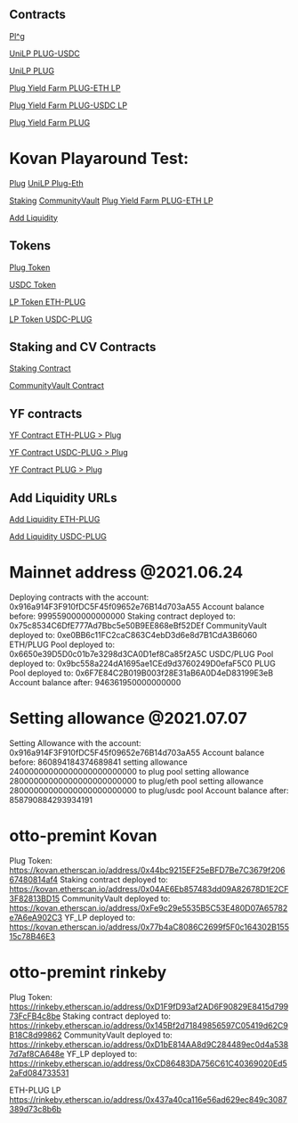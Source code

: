 
## Contracts

 [Pl^g](https://etherscan.io/address/0x47da5456bc2e1ce391b645ce80f2e97192e4976a#code)

 [UniLP PLUG-USDC](https://etherscan.io/address/0x1fead6b98371793a0897b3d1a9402e4bb9906775#code)

 [UniLP PLUG](https://etherscan.io/address/0xee597f571c65c5abfa56a8128c4b7bb7fb31ebc6#code)

 [Plug Yield Farm PLUG-ETH LP](https://etherscan.io/address/0x6650e39D5D0c01b7e3298d3CA0D1ef8Ca85f2A5C)

 [Plug Yield Farm PLUG-USDC LP](https://etherscan.io/address/0x9bc558a224dA1695ae1CEd9d3760249D0efaF5C0)

 [Plug Yield Farm PLUG](https://etherscan.io/address/0x6F7E84C2B019B003f28E31aB6A0D4eD83199E3eB)


# Kovan Playaround Test:
[Plug](https://kovan.etherscan.io/address/0x78c3E13fdDC49f89feEB54C3FC47d7df611FA9BE) 
[UniLP Plug-Eth](https://kovan.etherscan.io/address/0xfcC5A5E0a2039216f66963D2f1298e414a965942)

[Staking](https://kovan.etherscan.io/address/0x4deC9CEf88942249aeC6bDd11e5a678503E37E32)
[CommunityVault](https://kovan.etherscan.io/address/0x035AC5BC586Cc8b31eD8Bd42051cE595DeB84Eea)
[Plug Yield Farm PLUG-ETH LP](https://kovan.etherscan.io/address/0x97C07AD3f77942B7a96f74dC8596279c01B5b0B7)

[Add Liquidity](https://app.uniswap.org/#/add/v2/ETH/0x78c3E13fdDC49f89feEB54C3FC47d7df611FA9BE)


## Tokens

[Plug Token](https://kovan.etherscan.io/address/0x44bc9215EF25eBFD7Be7C3679f20667480814af4)

[USDC Token](https://kovan.etherscan.io/address/0x0d757FbF1b0743Db0e6e02AA2A8f18D4c695a1F9)

[LP Token ETH-PLUG](https://kovan.etherscan.io/address/0x402d4122bff42f2a4e2c32732827af4d476f5728)

[LP Token USDC-PLUG](https://kovan.etherscan.io/address/0x68559fe116232ad27f749261bca00bc7b8b5eb61)

## Staking and CV Contracts

[Staking Contract](https://kovan.etherscan.io/address/0x403Badf2caba8037d9F00bbA02D59e20DB82709D)

[CommunityVault Contract](https://kovan.etherscan.io/address/0x80957883d147376ACF8c073c4297E9DD068cd9BC)

## YF contracts

[YF Contract ETH-PLUG > Plug](https://kovan.etherscan.io/address/0xB903309e99b6064Ced4Fc7db6E8C3Debba1718D3)

[YF Contract USDC-PLUG > Plug](https://kovan.etherscan.io/address/0x44160448112f87A7D23Ec08dE42a39c7E1D76aa4)

[YF Contract PLUG > Plug](https://kovan.etherscan.io/address/0xfCac122EA3B0458c0051332d19040bed6C7DE9e9)

## Add Liquidity URLs

[Add Liquidity ETH-PLUG](https://app.uniswap.org/#/add/v2/ETH/0x44bc9215EF25eBFD7Be7C3679f20667480814af4)

[Add Liquidity USDC-PLUG](https://app.uniswap.org/#/add/v2/0x0d757FbF1b0743Db0e6e02AA2A8f18D4c695a1F9/0x44bc9215EF25eBFD7Be7C3679f20667480814af4)


# Mainnet address @2021.06.24
Deploying contracts with the account: 0x916a914F3F910fDC5F45f09652e76B14d703aA55
Account balance before: 999559000000000000
Staking contract deployed to: 0x75c8534C6DfE777Ad7Bbc5e50B9EE868eBf52DEf
CommunityVault deployed to: 0xe0BB6c11FC2caC863C4ebD3d6e8d7B1CdA3B6060
ETH/PLUG Pool deployed to: 0x6650e39D5D0c01b7e3298d3CA0D1ef8Ca85f2A5C
USDC/PLUG Pool deployed to: 0x9bc558a224dA1695ae1CEd9d3760249D0efaF5C0
PLUG Pool deployed to: 0x6F7E84C2B019B003f28E31aB6A0D4eD83199E3eB
Account balance after: 946361950000000000

# Setting allowance @2021.07.07
Setting Allowance with the account: 0x916a914F3F910fDC5F45f09652e76B14d703aA55
Account balance before: 860894184374689841
setting allowance 24000000000000000000000000 to plug pool
setting allowance 28000000000000000000000000 to plug/eth pool
setting allowance 28000000000000000000000000 to plug/usdc pool
Account balance after: 858790884293934191





# otto-premint Kovan
Plug Token: https://kovan.etherscan.io/address/0x44bc9215EF25eBFD7Be7C3679f20667480814af4
Staking contract deployed to: https://kovan.etherscan.io/address/0x04AE6Eb857483dd09A82678D1E2CF3F82813BD15
CommunityVault deployed to: https://kovan.etherscan.io/address/0xFe9c29e5535B5C53E480D07A65782e7A6eA902C3
YF_LP deployed to: https://kovan.etherscan.io/address/0x77b4aC8086C2699f5F0c164302B15515c78B46E3

# otto-premint rinkeby 
Plug Token: https://rinkeby.etherscan.io/address/0xD1F9fD93af2AD6F90829E8415d79973FcFB4c8be
Staking contract deployed to: https://rinkeby.etherscan.io/address/0x145Bf2d71849856597C05419d62C9B18C8d99862
CommunityVault deployed to: https://rinkeby.etherscan.io/address/0xD1bE814AA8d9C284489ec0d4a5387d7af8CA648e
YF_LP deployed to: https://rinkeby.etherscan.io/address/0xCD86483DA756C61C40369020Ed52aFd084733531

ETH-PLUG LP https://rinkeby.etherscan.io/address/0x437a40ca116e56ad629ec849c3087389d73c8b6b
